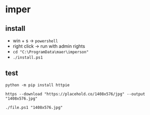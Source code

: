 # imper

## install

- win + s -> `powershell`
- right click -> run with admin rights
- `cd "C:\ProgramData\maer\imperson"`
- `./install.ps1`

## test

```shell
python -m pip install httpie
```

```shell
https --download "https://placehold.co/1408x576/jpg" --output "1408x576.jpg"
```

```shell
./file.ps1 "1408x576.jpg"
```
